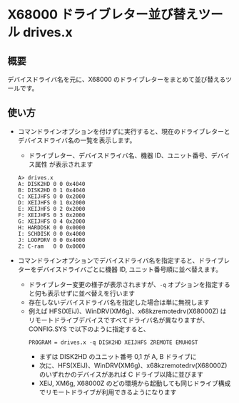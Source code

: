 X68000 ドライブレター並び替えツール drives.x
=============================================

## 概要

デバイスドライバ名を元に、X68000 のドライブレターをまとめて並び替えるツールです。

## 使い方

* コマンドラインオプションを付けずに実行すると、現在のドライブレターとデバイスドライバ名の一覧を表示します。
  * ドライブレター、デバイスドライバ名、機器 ID、ユニット番号、デバイス属性 が表示されます
  ```
  A> drives.x
  A: DISK2HD 0 0 0x4040
  B: DISK2HD 0 1 0x4040
  C: XEIJHFS 0 0 0x2000
  D: XEIJHFS 0 1 0x2000
  E: XEIJHFS 0 2 0x2000
  F: XEIJHFS 0 3 0x2000
  G: XEIJHFS 0 4 0x2000
  H: HARDDSK 0 0 0x0000
  I: SCHDISK 0 0 0x4000
  J: LOOPDRV 0 0 0x4000
  Z: C-ram   0 0 0x0000
  ```

* コマンドラインオプションでデバイスドライバ名を指定すると、ドライブレターをデバイスドライバごとに機器 ID, ユニット番号順に並べ替えます。
  * ドライブレター変更の様子が表示されますが、`-q` オプションを指定すると何も表示せずに並べ替えを行います
  * 存在しないデバイスドライバ名を指定した場合は単に無視します
  * 例えば HFS(XEiJ)、WinDRV(XM6g)、x68kzremotedrv(X68000Z) はリモートドライブデバイスですべてドライバ名が異なりますが、CONFIG.SYS で以下のように指定すると、
    ```
    PROGRAM = drives.x -q DISK2HD XEIJHFS ZREMOTE EMUHOST
    ```
    * まずは DISK2HD のユニット番号 0,1 が A, B ドライブに
    * 次に、HFS(XEiJ)、WinDRV(XM6g)、x68kzremotedrv(X68000Z) のいずれかのデバイスがあれば C ドライブ以降に並びます
    * XEiJ, XM6g, X68000Z のどの環境から起動しても同じドライブ構成でリモートドライブが利用できるようになります

